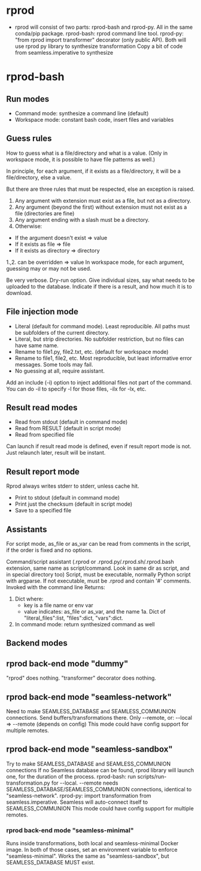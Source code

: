 # rprod

- rprod will consist of two parts: rprod-bash and rprod-py. All in the same conda/pip package.
  rprod-bash: rprod command line tool.
  rprod-py: "from rprod import transformer" decorator (only public API).
  Both will use rprod py library to synthesize transformation
  Copy a bit of code from seamless.imperative to synthesize

# rprod-bash

## Run modes

- Command mode: synthesize a command line (default)
- Workspace mode: constant bash code, insert files and variables

## Guess rules

How to guess what is a file/directory and what is a value. (Only in workspace mode, it is possible to have file patterns as well.)

In principle, for each argument,
  if it exists as a file/directory, it will be a file/directory, else a value.

But there are three rules that must be respected, else an exception is raised.

1. Any argument with extension must exist as a file, but not as a directory.
2. Any argument (beyond the first) without extension must not exist as a file
    (directories are fine)
3. Any argument ending with a slash must be a directory.
4. Otherwise:
- If the argument doesn't exist => value
- If it exists as file => file
- If it exists as directory => directory

1.,2. can be overridden => value
In workspace mode, for each argument, guessing may or may not be used.


Be very verbose. Dry-run option. Give individual sizes, say what needs to be uploaded to the database.
Indicate if there is a result, and how much it is to download.

## File injection mode

- Literal (default for command mode). Least reproducible. All paths must be subfolders of the current directory.
- Literal, but strip directories. No subfolder restriction, but no files can have same name.
- Rename to file1.py, file2.txt, etc. (default for workspace mode)
- Rename to file1, file2, etc. Most reproducible, but least informative error messages. Some tools may fail.
- No guessing at all, require assistant.

Add an include (-i) option to inject additional files not part of the command. You can do -il to specify -l for those files, -ilx for -lx, etc.

## Result read modes

- Read from stdout (default in command mode)
- Read from RESULT (default in script mode)
- Read from specified file

Can launch if result read mode is defined, even if result report mode is not. Just relaunch later, result will be instant.

## Result report mode

Rprod always writes stderr to stderr, unless cache hit.

- Print to stdout (default in command mode)
- Print just the checksum (default in script mode)
- Save to a specified file

## Assistants

For script mode, as_file or as_var can be read from comments in the script, if the order is fixed and no options.

Command/script assistant (.rprod or .rprod.py/.rprod.sh/.rprod.bash extension, same name as script/command. Look in same dir as script, and in special directory too)
Script, must be executable, normally Python script with argparse.
If not executable, must be .rprod and contain '#' comments.
Invoked with the command line
Returns:

1. Dict where:
    - key is a file name or env var
    - value indicates: as_file or as_var, and the name
1a. Dict of "literal_files":list, "files":dict, "vars":dict.
2. In command mode: return synthesized command as well


## Backend modes

## rprod back-end mode "dummy"

"rprod" does nothing. "transformer" decorator does nothing.

## rprod back-end mode "seamless-network"

Need to make SEAMLESS_DATABASE and SEAMLESS_COMMUNION connections.
Send buffers/transformations there.
Only --remote, or: --local => --remote  (depends on config)
This mode could have config support for multiple remotes.

## rprod back-end mode "seamless-sandbox"

Try to make SEAMLESS_DATABASE and SEAMLESS_COMMUNION connections
If no Seamless database can be found, rprod library will launch one, for the duration of the process.
rprod-bash: run scripts/run-transformation.py for --local. --remote needs
SEAMLESS_DATABASE/SEAMLESS_COMMUNION connections, identical to "seamless-network".
rprod-py: import transformation from seamless.imperative. Seamless will auto-connect itself to SEAMLESS_COMMUNION
This mode could have config support for multiple remotes.

### rprod back-end mode "seamless-minimal"

Runs inside transformations, both local and seamless-minimal Docker image.
In both of those cases, set an environment variable to enforce "seamless-minimal".
Works the same as "seamless-sandbox", but SEAMLESS_DATABASE MUST exist.
